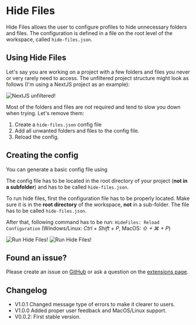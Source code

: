 
# Hide Files

Hide Files allows the user to configure profiles to hide unnecessary folders and files. The configuration is defined in a file on the root level of the workspace, called `hide-files.json`.

## Using Hide Files

Let's say you are working on a project with a few folders and files you never or very rarely need to access. The unfiltered project structure might look as follows (I'm using a NextJS project as an example):

![NextJS unfiltered!](https://i.imgur.com/0AyQfEM.png)

Most of the folders and files are not required and tend to slow you down when trying. Let's remove them:

1. Create a ```hide-files.json``` config file
2. Add all unwanted folders and files to the config file.
3. Reload the config.

## Creating the config
You can generate a basic config file using


The config file has to be located in the root directory of your project (**not in a subfolder**) and has to be called ```hide-files.json```.

To run hide files, first the configuration file has to be properly located. Make sure it is in the **root directory** of the workspace, **not** in a sub-folder. The file has to be called `hide-files.json`. 

After that, following command has to be run: ```HideFiles: Reload Configuration``` (Windows/Linux: *Ctrl + Shift + P*, MacOS: *⇧ + ⌘ + P*)


![Run Hide Files!](https://user-images.githubusercontent.com/29690247/140790423-f990bf61-a1f3-4a37-985d-7998928166d3.png)
![Run Hide Files!](https://user-images.githubusercontent.com/29690247/140790484-78160f67-4e9c-4c62-8af6-5216bd1edadc.png)



## Found an issue?
Please create an issue on [GitHub](https://github.com/JeremyFunk/hidefiles) or ask a question on the [extensions page](https://marketplace.visualstudio.com/items?itemName=JeremyFunk.hidefiles).

## Changelog
* V1.0.1 Changed message type of errors to make it clearer to users.
* V1.0.0 Added proper user feedback and MacOS/Linux support.
* V0.0.2: First stable version.